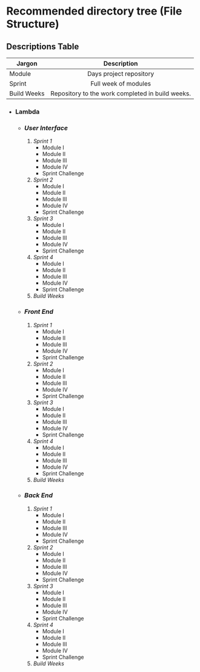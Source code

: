 # Recommended directory tree (File Structure)

## Descriptions Table
| Jargon        | Description   | 
| ------------- |:-------------:| 
| Module     | Days project repository |
| Sprint     | Full week of modules    |
| Build Weeks | Repository to the work completed in build weeks. |


*  ### **Lambda**
     * ### **_User Interface_**
        1. _Sprint 1_
            * Module I
            * Module II
            * Module III
            * Module IV
            * Sprint Challenge
        1. _Sprint 2_
            * Module I
            * Module II
            * Module III
            * Module IV
            * Sprint Challenge
        1. _Sprint 3_
            * Module I
            * Module II
            * Module III
            * Module IV
            * Sprint Challenge
        1. _Sprint 4_
            * Module I
            * Module II
            * Module III
            * Module IV
            * Sprint Challenge
        1. _Build Weeks_
     * ### **_Front End_**
        1. _Sprint 1_
            * Module I
            * Module II
            * Module III
            * Module IV
            * Sprint Challenge
        1. _Sprint 2_
            * Module I
            * Module II
            * Module III
            * Module IV
            * Sprint Challenge
        1. _Sprint 3_
            * Module I
            * Module II
            * Module III
            * Module IV
            * Sprint Challenge
        1. _Sprint 4_
            * Module I
            * Module II
            * Module III
            * Module IV
            * Sprint Challenge
        1. _Build Weeks_
    *  ### **_Back End_**
        1. _Sprint 1_
            * Module I
            * Module II
            * Module III
            * Module IV
            * Sprint Challenge
        1. _Sprint 2_
            * Module I
            * Module II
            * Module III
            * Module IV
            * Sprint Challenge
        1. _Sprint 3_
            * Module I
            * Module II
            * Module III
            * Module IV
            * Sprint Challenge
        1. _Sprint 4_
            * Module I
            * Module II
            * Module III
            * Module IV
            * Sprint Challenge
        1. _Build Weeks_